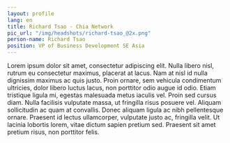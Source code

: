 ```yaml
---
layout: profile
lang: en
title: Richard Tsao - Chia Network
pic_url: "/img/headshots/richard-tsao_@2x.png"
person-name: Richard Tsao
position: VP of Business Development SE Asia
---
```


Lorem ipsum dolor sit amet, consectetur adipiscing elit. Nulla libero nisl, rutrum eu consectetur maximus, placerat at lacus. Nam at nisl id nulla dignissim maximus ac quis justo. Proin ornare, sem vehicula condimentum ultricies, dolor libero luctus lacus, non porttitor odio augue id odio. Etiam tristique ligula mi, egestas malesuada metus iaculis vel. Proin sed cursus diam. Nulla facilisis vulputate massa, ut fringilla risus posuere vel. Aliquam sollicitudin ac quam at convallis. Donec aliquam ligula ac nibh pellentesque ornare. Praesent id lectus ullamcorper, vulputate justo ac, fringilla velit. Ut lacinia lobortis lorem, vitae dictum sapien pretium sed. Praesent sit amet pretium risus, non porttitor felis.